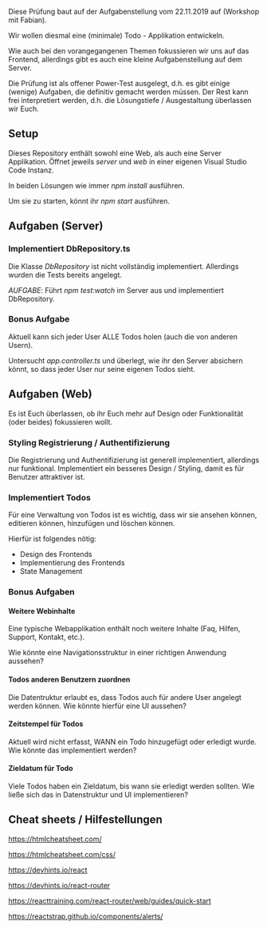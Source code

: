 Diese Prüfung baut auf der Aufgabenstellung vom 22.11.2019 auf (Workshop mit Fabian).

Wir wollen diesmal eine (minimale) Todo - Applikation entwickeln.

Wie auch bei den vorangegangenen Themen fokussieren wir uns auf das Frontend, allerdings gibt es auch eine kleine Aufgabenstellung auf dem Server.

Die Prüfung ist als offener Power-Test ausgelegt, d.h. es gibt einige (wenige) Aufgaben, die definitiv gemacht werden müssen. Der Rest kann frei interpretiert werden, d.h. die Lösungstiefe / Ausgestaltung überlassen wir Euch.

## Setup

Dieses Repository enthält sowohl eine Web, als auch eine Server Applikation.
Öffnet jeweils *server* und *web* in einer eigenen Visual Studio Code Instanz.

In beiden Lösungen wie immer *npm install* ausführen.

Um sie zu starten, könnt ihr *npm start* ausführen.

## Aufgaben (Server)

### Implementiert DbRepository.ts

Die Klasse *DbRepository* ist nicht vollständig implementiert.
Allerdings wurden die Tests bereits angelegt.

*AUFGABE*: Führt *npm test:watch* im Server aus und implementiert DbRepository.

### Bonus Aufgabe

Aktuell kann sich jeder User ALLE Todos holen (auch die von anderen Usern).

Untersucht *app.controller.ts* und überlegt, wie ihr den Server absichern könnt, so dass jeder User nur seine eigenen Todos sieht.

## Aufgaben (Web)

Es ist Euch überlassen, ob ihr Euch mehr auf Design oder Funktionalität (oder beides) fokussieren wollt.

### Styling Registrierung / Authentifizierung

Die Registrierung und Authentifizierung ist generell implementiert, allerdings nur funktional.
Implementiert ein besseres Design / Styling, damit es für Benutzer attraktiver ist.

### Implementiert Todos

Für eine Verwaltung von Todos ist es wichtig, dass wir sie ansehen können, editieren können, hinzufügen und löschen können.

Hierfür ist folgendes nötig:
- Design des Frontends
- Implementierung des Frontends
- State Management

### Bonus Aufgaben

#### Weitere Webinhalte

Eine typische Webapplikation enthält noch weitere Inhalte (Faq, Hilfen, Support, Kontakt, etc.).

Wie könnte eine Navigationsstruktur in einer richtigen Anwendung aussehen?

#### Todos anderen Benutzern zuordnen

Die Datentruktur erlaubt es, dass Todos auch für andere User angelegt werden können. Wie könnte hierfür eine UI aussehen?

#### Zeitstempel für Todos

Aktuell wird nicht erfasst, WANN ein Todo hinzugefügt oder erledigt wurde. Wie könnte das implementiert werden?

#### Zieldatum für Todo

Viele Todos haben ein Zieldatum, bis wann sie erledigt werden sollten. Wie ließe sich das in Datenstruktur und UI implementieren?


## Cheat sheets / Hilfestellungen

https://htmlcheatsheet.com/

https://htmlcheatsheet.com/css/

https://devhints.io/react

https://devhints.io/react-router

https://reacttraining.com/react-router/web/guides/quick-start

https://reactstrap.github.io/components/alerts/

